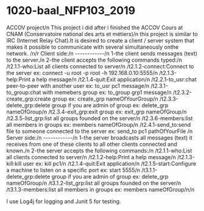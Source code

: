 # 1020-baal_NFP103_2019
ACCOV project/n
This project i did after i finished the ACCOV Cours at CNAM (Conservatoire national des arts et métiers)/n
this project is similar to IRC (Internet Relay Chat).It is desired to create a client / server system that makes it possible to communicate with several simultaneously onthe network.
/n/r
Client side:/n
------------/n
1-the client sends messages (text) to the server./n
2-the client accepts the following commands typed:/n
/t2.1.1-who:List all clients connected to server/n
/t2.1.2-connect:Connect to the server ex: connect -u root -p root -h 192.168.0.10:5555/n
/t2.1.3-help:Print a help message/n
/t2.1.4-quit:Exit application/n
/t2.2.1-to_usr:chat peer-to-peer with another user ex: to_usr pc1 message/n
/t2.3.1-to_group:chat with memebers group ex: to_group grp1 message/n
/t2.3.2-create_grp:create group ex: create_grp nameOfYourGroup/n
/t2.3.3-delete_grp:delete group if you are admin of group ex: delete_grp nameOfGroup/n
/t2.3.4-exit_grp:exit group ex: exit_grp nameOfGroup/n
/t2.3.5-list_grp:list all groups founded on the server/n
/t2.3.6-members:list all members in groups ex: members nameOfGroup/n
/t2.4.1-send_to:send file to someone connected to the server ex: send_to pc1 pathOfYourFile
 /n
 Server side:/n
 ------------/n
1-the server broadcasts all messages (text) it receives from one of these clients to all other clients
connected and known./n
2-the server accepts the following commands:/n
/t2.1.1-who:List all clients connected to server/n
/t2.1.2-help:Print a help message/n
/t2.1.3-kill:kill user ex: kill pc1/n
/t2.1.4-quit:Exit application/n
/t2.1.5-start:Configure a machine to listen on a specific port ex: start 5555/n
/t3.1.1-delete_grp:delete group if you are admin of group ex: delete_grp nameOfGroup/n
/t3.1.2-list_grp:list all groups founded on the server/n
/t3.1.3-members:list all members in groups ex: members nameOfGroup/n/n

I use Log4j for logging and Junit 5 for testing.

